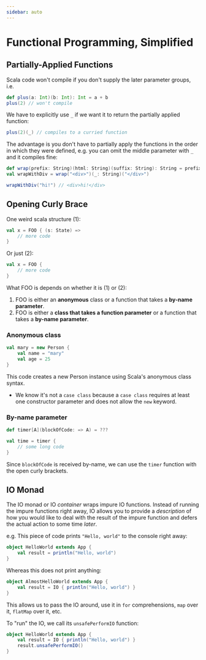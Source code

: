 ```yaml
---
sidebar: auto
---
```


# Functional Programming, Simplified

## Partially-Applied Functions

Scala code won't compile if you don't supply the later parameter groups, i.e.

```scala
def plus(a: Int)(b: Int): Int = a + b
plus(2) // won't compile
```

We have to explicitly use `_` if we want it to return the partially applied function:

```scala
plus(2)(_) // compiles to a curried function
```

The advantage is you don't have to partially apply the functions in the order in which they were defined, e.g. you can omit the middle parameter with `_` and it compiles fine:

```scala
def wrap(prefix: String)(html: String)(suffix: String): String = prefix + html + suffix
val wrapWithDiv = wrap("<div>")(_: String)("</div>")

wrapWithDiv("hi!") // <div>hi!</div>
```

## Opening Curly Brace

One weird scala structure (1):

```scala
val x = FOO { (s: State) =>
    // more code
}
```

Or just (2):

```scala
val x = FOO {
    // more code
}
```

What FOO is depends on whether it is (1) or (2):

1. FOO is either an **anonymous** class or a function that takes a **by-name parameter**.
2. FOO is either a **class that takes a function parameter** or a function that takes a **by-name parameter**.

### Anonymous class

```scala
val mary = new Person {
    val name = "mary"
    val age = 25
}
```

This code creates a new Person instance using Scala's anonymous class syntax.

* We know it's not a `case class` because a `case class` requires at least one constructor parameter and does not allow the `new` keyword.

### By-name parameter

```scala
def timer[A](blockOfCode: => A) = ???

val time = timer {
    // some long code
}
```

Since `blockOfCode` is received by-name, we can use the `timer` function with the open curly brackets.

## IO Monad

The IO monad or IO *container* wraps impure IO functions. Instead of running the impure functions right away, IO allows you to provide a *description* of how you would like to deal with the result of the impure function and defers the actual action to some time *later*.

e.g. This piece of code prints `"Hello, world"` to the console right away:

```scala
object HelloWorld extends App {
    val result = println("Hello, world")
}
```

Whereas this does not print anything:

```scala
object AlmostHelloWorld extends App {
    val result = IO { println("Hello, world") }
}
```

This allows us to pass the IO around, use it in `for` comprehensions, `map` over it, `flatMap` over it, etc.

To "run" the IO, we call its `unsafePerformIO` function:

```scala
object HelloWorld extends App {
    val result = IO { println("Hello, world") }
    result.unsafePerformIO()
}
```
